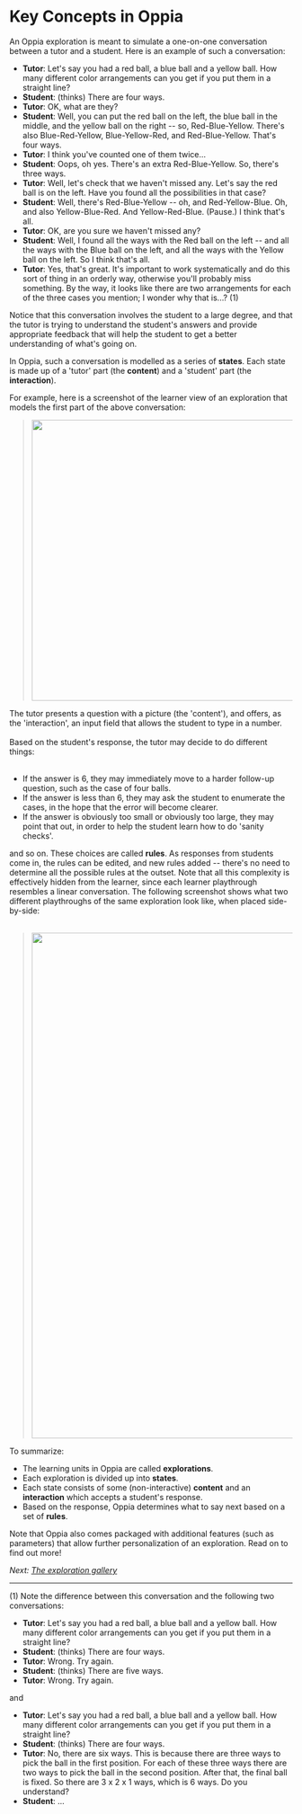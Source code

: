 # Key Concepts in Oppia #

An Oppia exploration is meant to simulate a one-on-one conversation between a tutor and a student. Here is an example of such a conversation:

  * **Tutor**: Let's say you had a red ball, a blue ball and a yellow ball. How many different color arrangements can you get if you put them in a straight line?
  * **Student**: (thinks) There are four ways.
  * **Tutor**: OK, what are they?
  * **Student**: Well, you can put the red ball on the left, the blue ball in the middle, and the yellow ball on the right -- so, Red-Blue-Yellow. There's also Blue-Red-Yellow, Blue-Yellow-Red, and Red-Blue-Yellow. That's four ways.
  * **Tutor**: I think you've counted one of them twice...
  * **Student**: Oops, oh yes. There's an extra Red-Blue-Yellow. So, there's three ways.
  * **Tutor**: Well, let's check that we haven't missed any. Let's say the red ball is on the left. Have you found all the possibilities in that case?
  * **Student**: Well, there's Red-Blue-Yellow -- oh, and Red-Yellow-Blue. Oh, and also Yellow-Blue-Red. And Yellow-Red-Blue. (Pause.) I think that's all.
  * **Tutor**: OK, are you sure we haven't missed any?
  * **Student**: Well, I found all the ways with the Red ball on the left -- and all the ways with the Blue ball on the left, and all the ways with the Yellow ball on the left. So I think that's all.
  * **Tutor**: Yes, that's great. It's important to work systematically and do this sort of thing in an orderly way, otherwise you'll probably miss something. By the way, it looks like there are two arrangements for each of the three cases you mention; I wonder why that is...? (1)

Notice that this conversation involves the student to a large degree, and that the tutor is trying to understand the student's answers and provide appropriate feedback that will help the student to get a better understanding of what's going on.

In Oppia, such a conversation is modelled as a series of **states**. Each state is made up of a 'tutor' part (the **content**) and a 'student' part (the **interaction**).

For example, here is a screenshot of the learner view of an exploration that models the first part of the above conversation:

> <img src='http://wiki.oppia.googlecode.com/git/images/three_balls.png' width='500'></li></ul>

The tutor presents a question with a picture (the 'content'), and offers, as the 'interaction', an input field that allows the student to type in a number.<br>
<br>
Based on the student's response, the tutor may decide to do different things:<br>
<br>
<ul><li>If the answer is 6, they may immediately move to a harder follow-up question, such as the case of four balls.<br>
</li><li>If the answer is less than 6, they may ask the student to enumerate the cases, in the hope that the error will become clearer.<br>
</li><li>If the answer is obviously too small or obviously too large, they may point that out, in order to help the student learn how to do 'sanity checks'.</li></ul>

and so on. These choices are called <b>rules</b>. As responses from students come in, the rules can be edited, and new rules added -- there's no need to determine all the possible rules at the outset. Note that all this complexity is effectively hidden from the learner, since each learner playthrough resembles a linear conversation. The following screenshot shows what two different playthroughs of the same exploration look like, when placed side-by-side:<br>
<br>
<blockquote><img src='http://wiki.oppia.googlecode.com/git/images/three_balls_side_by_side.png' width='900'></blockquote>

To summarize:

  * The learning units in Oppia are called **explorations**.
  * Each exploration is divided up into **states**.
  * Each state consists of some (non-interactive) **content** and an **interaction** which accepts a student's response.
  * Based on the response, Oppia determines what to say next based on a set of **rules**.

Note that Oppia also comes packaged with additional features (such as parameters) that allow further personalization of an exploration. Read on to find out more!

_Next: [The exploration gallery](TheExplorationGallery.md)_


---


(1) Note the difference between this conversation and the following two conversations:

  * **Tutor**: Let's say you had a red ball, a blue ball and a yellow ball. How many different color arrangements can you get if you put them in a straight line?
  * **Student**: (thinks) There are four ways.
  * **Tutor**: Wrong. Try again.
  * **Student**: (thinks) There are five ways.
  * **Tutor**: Wrong. Try again.

and

  * **Tutor**: Let's say you had a red ball, a blue ball and a yellow ball. How many different color arrangements can you get if you put them in a straight line?
  * **Student**: (thinks) There are four ways.
  * **Tutor**: No, there are six ways. This is because there are three ways to pick the ball in the first position. For each of these three ways there are two ways to pick the ball in the second position. After that, the final ball is fixed. So there are 3 x 2 x 1 ways, which is 6 ways. Do you understand?
  * **Student**: ...